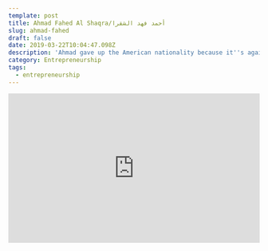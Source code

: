 ```yaml
---
template: post
title: Ahmad Fahed Al Shaqra/أحمد فهد الشقرا
slug: ahmad-fahed
draft: false
date: 2019-03-22T10:04:47.098Z
description: 'Ahmad gave up the American nationality because it''s against his belief. '
category: Entrepreneurship
tags:
  - entrepreneurship
---
```

<iframe width="100%" height="300" scrolling="no" frameborder="no" allow="autoplay" src="https://w.soundcloud.com/player/?url=https%3A//api.soundcloud.com/tracks/335302571&color=%23ff5500&auto_play=false&hide_related=false&show_comments=true&show_user=true&show_reposts=false&show_teaser=true&visual=true"></iframe>
